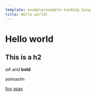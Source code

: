 ```yaml
---
template: example/example-landing.twig
title: Hello world!
---
```

# Hello world

## This is a h2

_aA_ and **bold**

aslmaslm

[foo](./bar)
[asas](https://www.asas.com)

